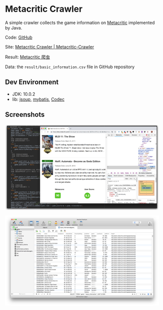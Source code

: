 # Metacritic Crawler

A simple crawler collects the game information on [Metacritic](http://www.metacritic.com/game) implemented by Java.

Code: [GitHub](https://github.com/bolitao/Metacritic-Crawler)

Site: [Metacritic Crawler | Metacritic-Crawler](https://bolitao.xyz/Metacritic-Crawler/)

Result: [Metacritic 爬虫](https://bolitao.xyz/archives/d6da7608.html)

Data: the `result/basic_information.csv` file in GitHub repository

## Dev Environment

- JDK: 10.0.2
- lib: [jsoup](https://jsoup.org/), [mybatis](http://www.mybatis.org/mybatis-3/), [Codec](https://commons.apache.org/proper/commons-codec/)


## Screenshots

![MC](img/5cc000d09f3c2.jpg)

![Results in MySQL](img/5cc000d0bb416.jpg)